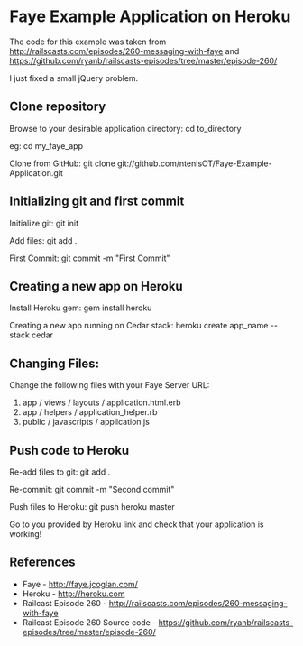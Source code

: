 Faye Example Application on Heroku
==================================

The code for this example was taken from http://railscasts.com/episodes/260-messaging-with-faye and https://github.com/ryanb/railscasts-episodes/tree/master/episode-260/

I just fixed a small jQuery problem.

Clone repository
----------------

Browse to your desirable application directory:
	cd to_directory

eg:
	cd my_faye_app
	
Clone from GitHub:
	git clone git://github.com/ntenisOT/Faye-Example-Application.git
	
Initializing git and first commit
---------------------------------

Initialize git:
	git init
	
Add files:
	git add .
	
First Commit:
	git commit -m "First Commit"
	
Creating a new app on Heroku
----------------------------

Install Heroku gem:
	gem install heroku

Creating a new app running on Cedar stack:
	heroku create app_name --stack cedar
	
Changing Files:
---------------

Change the following files with your Faye Server URL:
1. app / views / layouts / application.html.erb
2. app / helpers / application_helper.rb	
3. public / javascripts / application.js

	
Push code to Heroku
-------------------

Re-add files to git:
	git add .
	
Re-commit:
	git commit -m "Second commit"
	
Push files to Heroku:
	git push heroku master
	

Go to you provided by Heroku link and check that your application is working!

References
----------
* Faye - http://faye.jcoglan.com/
* Heroku - http://heroku.com
* Railcast Episode 260 - http://railscasts.com/episodes/260-messaging-with-faye
* Railcast Episode 260 Source code - https://github.com/ryanb/railscasts-episodes/tree/master/episode-260/
